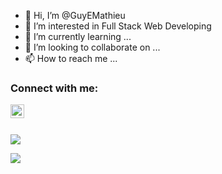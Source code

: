 - 👋 Hi, I’m @GuyEMathieu
- 👀 I’m interested in Full Stack Web Developing
- 🌱 I’m currently learning ...
- 💞️ I’m looking to collaborate on ...
- 📫 How to reach me ...

### Connect with me:
[<a href="https://youtube.com" alt="youtube" target="_blank" ref="noreferer"><img align="left" alt="Youtube" width="22px" src="https://cdn.jsdelivr.net/npm/simple-icons@v3/icons/youtube.svg" /></a>][youtube]

<br />
<br />
<!---
GuyEMathieu/GuyEMathieu is a ✨ special ✨ repository because its `README.md` (this file) appears on your GitHub profile.
You can click the Preview link to take a look at your changes.
--->
<p><img align="center" src="http://github-readme-stats.vercel.app/api/top-langs?username=guyemathieu&show_icons=true&locale=en&layount=compact&theme=gotham" /> </p>

<p><img align="center" src="http://github-readme-stats.vercel.app/api?username=guyemathieu&show_icons=true&theme=gotham" /> </p>



[youtube]: https://www.youtube.com/channel/UC5gj5asN6F6MmA2qMcDpUlQ
